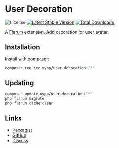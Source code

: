 # User Decoration

![License](https://img.shields.io/badge/license-MIT-blue.svg) [![Latest Stable Version](https://img.shields.io/packagist/v/xypp/user-decoration.svg)](https://packagist.org/packages/xypp/user-decoration) [![Total Downloads](https://img.shields.io/packagist/dt/xypp/user-decoration.svg)](https://packagist.org/packages/xypp/user-decoration)

A [Flarum](http://flarum.org) extension. Add decoration for user avatar.

## Installation

Install with composer:

```sh
composer require xypp/user-decoration:"*"
```

## Updating

```sh
composer update xypp/user-decoration:"*"
php flarum migrate
php flarum cache:clear
```

## Links

- [Packagist](https://packagist.org/packages/xypp/user-decoration)
- [GitHub](https://github.com/xypp/user-decoration)
- [Discuss](https://discuss.flarum.org/d/PUT_DISCUSS_SLUG_HERE)
